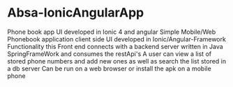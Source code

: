 # Absa-IonicAngularApp
Phone book app UI developed in Ionic 4 and angular 
Simple Mobile/Web Phonebook application client side UI developed in Ionic/Angular-Framework 
Functionality this Front end connects with a backend server written in Java SpringFrameWork and consumes the restApi's
A user can view a list of stored phone numbers and add new ones as well as search the list stored in a db server
Can be run on a web browser or install the apk on a mobile phone

